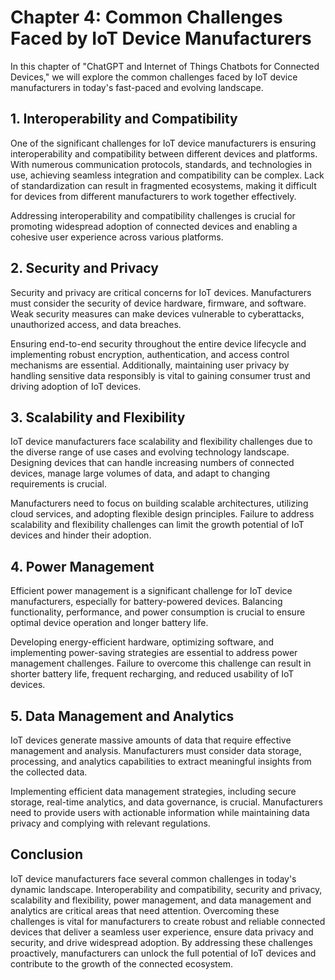 Chapter 4: Common Challenges Faced by IoT Device Manufacturers
==============================================================

In this chapter of "ChatGPT and Internet of Things Chatbots for Connected Devices," we will explore the common challenges faced by IoT device manufacturers in today's fast-paced and evolving landscape.

**1. Interoperability and Compatibility**
-----------------------------------------

One of the significant challenges for IoT device manufacturers is ensuring interoperability and compatibility between different devices and platforms. With numerous communication protocols, standards, and technologies in use, achieving seamless integration and compatibility can be complex. Lack of standardization can result in fragmented ecosystems, making it difficult for devices from different manufacturers to work together effectively.

Addressing interoperability and compatibility challenges is crucial for promoting widespread adoption of connected devices and enabling a cohesive user experience across various platforms.

**2. Security and Privacy**
---------------------------

Security and privacy are critical concerns for IoT devices. Manufacturers must consider the security of device hardware, firmware, and software. Weak security measures can make devices vulnerable to cyberattacks, unauthorized access, and data breaches.

Ensuring end-to-end security throughout the entire device lifecycle and implementing robust encryption, authentication, and access control mechanisms are essential. Additionally, maintaining user privacy by handling sensitive data responsibly is vital to gaining consumer trust and driving adoption of IoT devices.

**3. Scalability and Flexibility**
----------------------------------

IoT device manufacturers face scalability and flexibility challenges due to the diverse range of use cases and evolving technology landscape. Designing devices that can handle increasing numbers of connected devices, manage large volumes of data, and adapt to changing requirements is crucial.

Manufacturers need to focus on building scalable architectures, utilizing cloud services, and adopting flexible design principles. Failure to address scalability and flexibility challenges can limit the growth potential of IoT devices and hinder their adoption.

**4. Power Management**
-----------------------

Efficient power management is a significant challenge for IoT device manufacturers, especially for battery-powered devices. Balancing functionality, performance, and power consumption is crucial to ensure optimal device operation and longer battery life.

Developing energy-efficient hardware, optimizing software, and implementing power-saving strategies are essential to address power management challenges. Failure to overcome this challenge can result in shorter battery life, frequent recharging, and reduced usability of IoT devices.

**5. Data Management and Analytics**
------------------------------------

IoT devices generate massive amounts of data that require effective management and analysis. Manufacturers must consider data storage, processing, and analytics capabilities to extract meaningful insights from the collected data.

Implementing efficient data management strategies, including secure storage, real-time analytics, and data governance, is crucial. Manufacturers need to provide users with actionable information while maintaining data privacy and complying with relevant regulations.

**Conclusion**
--------------

IoT device manufacturers face several common challenges in today's dynamic landscape. Interoperability and compatibility, security and privacy, scalability and flexibility, power management, and data management and analytics are critical areas that need attention. Overcoming these challenges is vital for manufacturers to create robust and reliable connected devices that deliver a seamless user experience, ensure data privacy and security, and drive widespread adoption. By addressing these challenges proactively, manufacturers can unlock the full potential of IoT devices and contribute to the growth of the connected ecosystem.
